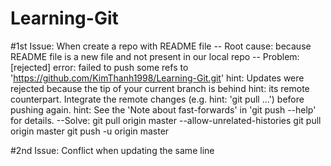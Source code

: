 # Learning-Git

#1st Issue: When create a repo with README file
-- Root cause: because README file is a new file and not present in our local repo
-- Problem: [rejected]
	error: failed to push some refs to 'https://github.com/KimThanh1998/Learning-Git.git'
	hint: Updates were rejected because the tip of your current branch is behind
	hint: its remote counterpart. Integrate the remote changes (e.g.
	hint: 'git pull ...') before pushing again.
	hint: See the 'Note about fast-forwards' in 'git push --help' for details.
--Solve: 
	git pull origin master --allow-unrelated-histories
	git pull origin master
	git push -u origin master
	
#2nd Issue: Conflict when updating the same line
